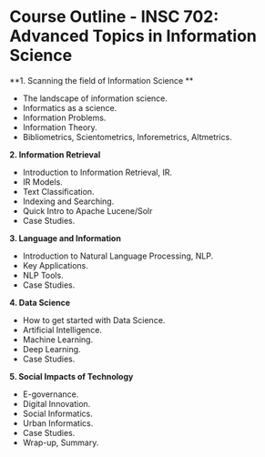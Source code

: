 # Course Outline - INSC 702: Advanced Topics in Information Science

**1. Scanning the field of Information Science **
+ The landscape of information science.
+ Informatics as a science.
+ Information Problems.
+ Information Theory.
+ Bibliometrics, Scientometrics, Inforemetrics, Altmetrics.

**2. Information Retrieval**
+ Introduction to Information Retrieval, IR.
+ IR Models.
+ Text Classification.
+ Indexing and Searching.
+ Quick Intro to Apache Lucene/Solr
+ Case Studies.

**3. Language and Information**
+ Introduction to Natural Language Processing, NLP.
+ Key Applications.
+ NLP Tools.
+ Case Studies.

**4. Data Science**
+ How to get started with Data Science.
+ Artificial Intelligence.
+ Machine Learning.
+ Deep Learning.
+ Case Studies.

**5. Social Impacts of Technology**
+ E-governance.
+ Digital Innovation.
+ Social Informatics.
+ Urban Informatics.
+ Case Studies.
+ Wrap-up, Summary.

